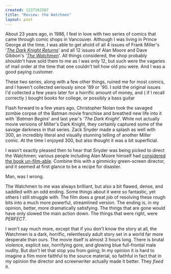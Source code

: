 ```yaml
--- 
created: 1237162587
title: "Review: the Watchmen"
layout: post
---
```

<p>About 23 years ago, in 1986, I feel in love with two series of comics that came through comic shops in Vancouver. Although I was living in Prince George at the time, I was able to get ahold of all 4 issues of Frank Miller's '<a href="http://en.wikipedia.org/wiki/Dark_Knight_Returns"><em>The Dark Knight Returns</em></a>' and all 12 issues of Alan Moore and Dave Gibbon's '<a href="http://en.wikipedia.org/wiki/Watchmen"><em>The Watchmen</em></a>'. All things considered, the shop probably shouldn't have sold them to me as I was only 12, but such were the vagaries of mail order at the time that one couldn't tell how old you were. And I was a good paying customer.</p>
<p>These two series, along with a few other things, ruined me for most comics, and I haven't collected seriously since '89 or '90. I sold the original issues I'd collected a few years later for a horrific amount of money, and ( if I recall correctly ) bought books for college, or possibly a bass guitar</p>
<p>Flash forward to a few years ago, Christopher Nolan took the savaged zombie corpse of the Batman movie franchise and breathed new life into it with '<em>Batman Begins</em>' and last year's '<em>The Dark Knight</em>'. While not actually movie versions of Miller's Dark Knight, they certainly captured some of the savage darkness in that series. Zack Snyder made a splash as well with 300, an incredibly literal and visually stunning telling of another Miller comic. At the time I enjoyed 300, but also thought it was a bit superficial.</p>
<p>I wasn't exactly pleased then to hear that Snyder was being picked to direct the Watchmen; various people including Alan Moore himself had <a href="http://en.wikipedia.org/wiki/Watchmen_%28film%29">considered the book un-film-able</a>. Combine this with a gimmicky green-screen director, and it seemed at first glance to be a recipe for disaster.</p>
<p>Man, was I wrong.</p>
<p>The Watchmen to me was always brilliant, but also a bit flawed, dense, and saddled with an odd ending. Some things about it were so fantastic, yet others I still struggle with. The film does a great job of resolving these rough bits into a much more powerful, streamlined version. The ending is, in my opinion, better, more dramatically satisfying. The things that are gone would have only slowed the main action down. The things that were right, were <em>PERFECT</em>.</p>
<p>I won't say much more, except that if you don't know the story at all, the Watchmen is a dark, horrific, relentlessly adult story set in a world far more desperate than ours. The movie itself is almost 3 hours long. There is brutal violence, explicit sex, horrifying gore, and glowing blue full-frontal male nudity. But don't let that stop you from going; In my opinion it is hard to imagine a film more faithful to the source material, so faithful in fact that in my opinion the director and screenwriter actually made it better. They <em>fixed</em> it.</p>

